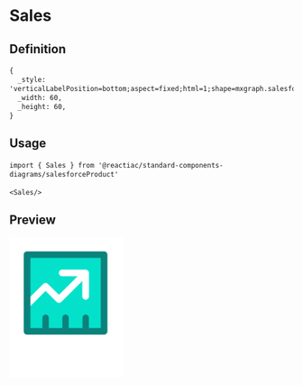 # Sales

## Definition

```
{
  _style: 'verticalLabelPosition=bottom;aspect=fixed;html=1;shape=mxgraph.salesforce.sales;',
  _width: 60,
  _height: 60,
}
```

## Usage

```
import { Sales } from '@reactiac/standard-components-diagrams/salesforceProduct'

<Sales/>
```

## Preview

<img src="./sales.png" width="200"/>
